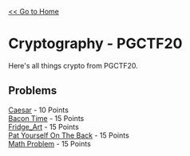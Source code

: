 [<< Go to Home](/)
# Cryptography - PGCTF20
Here's all things crypto from PGCTF20.
## Problems
[Caesar](/Cryptography/Caesar) - 10 Points \
[Bacon Time](/Cryptography/Bacon_Time) - 15 Points \
[Fridge_Art](/Cryptography/Fridge_Art) - 15 Points \
[Pat Yourself On The Back](/Cryptography/Pat_Yourself_On_The_Back) - 15 Points \
[Math Problem](/Cryptography/Math_Problem) - 15 Points 
